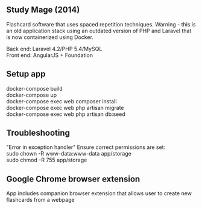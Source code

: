 ## Study Mage (2014)

Flashcard software that uses spaced repetition techniques. Warning - this is an old application stack using an outdated version of PHP and Laravel that is now containerized using Docker.

Back end: Laravel 4.2/PHP 5.4/MySQL  
Front end: AngularJS + Foundation

## Setup app
docker-compose build  
docker-compose up  
docker-compose exec web composer install  
docker-compose exec web php artisan migrate   
docker-compose exec web php artisan db:seed  

## Troubleshooting
"Error in exception handler"
Ensure correct permissions are set:  
sudo chown -R www-data:www-data app/storage  
sudo chmod -R 755 app/storage  

## Google Chrome browser extension
App includes companion browser extension that allows user to create new flashcards from a webpage
